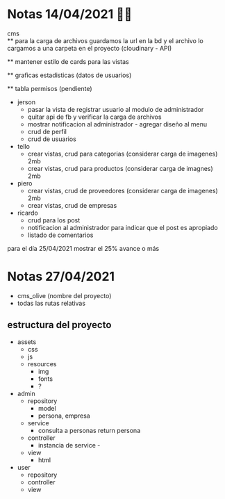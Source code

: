 # Notas 14/04/2021 :man_technologist:
cms  
** para la carga de archivos guardamos la url en la bd y el archivo lo cargamos a una carpeta en el proyecto (cloudinary - API)

** mantener estilo de cards para las vistas

** graficas estadisticas (datos de usuarios) 

** tabla permisos (pendiente)

* jerson
   * pasar la vista de registrar usuario al modulo de administrador
   * quitar api de fb y verificar la carga de archivos
   * mostrar notificacion al administrador - agregar diseño al menu
   * crud de perfil
   * crud de usuarios
* tello
   * crear vistas, crud para categorias (considerar carga de imagenes) 2mb
   * crear vistas, crud para productos  (considerar carga de imagnes)  2mb
* piero
   * crear vistas, crud de proveedores (considerar carga de imagenes) 2mb
   * crear vistas, crud de empresas
* ricardo
   * crud para los post
   * notificacion al administrador para indicar que el post es apropiado
   * listado de comentarios

 para el día 25/04/2021 mostrar el 25% avance o más


# Notas 27/04/2021

* cms_olive (nombre del proyecto)
* todas las rutas relativas 
## estructura del proyecto
* assets 
  * css
  * js
  * resources
    * img
    * fonts
    * ? 
* admin 
    * repository
      * model
      * persona, empresa
    * service
      * consulta a personas return persona
    * controller
      * instancia de service -
    * view
      * html
* user 
    * repository
    * controller
    * view
